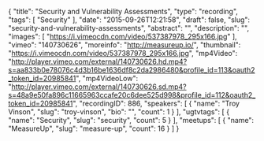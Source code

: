 {
  "title": "Security and Vulnerability Assessments",
  "type": "recording",
  "tags": [
    "Security"
  ],
  "date": "2015-09-26T12:21:58",
  "draft": false,
  "slug": "security-and-vulnerability-assessments",
  "abstract": "",
  "description": "",
  "images": [
    "https://i.vimeocdn.com/video/537387978_295x166.jpg"
  ],
  "vimeo": "140730626",
  "moreinfo": "http://measureup.io/",
  "thumbnail": "https://i.vimeocdn.com/video/537387978_295x166.jpg",
  "mp4Video": "http://player.vimeo.com/external/140730626.hd.mp4?s=aa833b0e78076c4d3b16be1636df8c2da2986480&profile_id=113&oauth2_token_id=20985841",
  "mp4VideoLow": "http://player.vimeo.com/external/140730626.sd.mp4?s=48a9e50fa896c11665963ccafe20c6dee525d998&profile_id=112&oauth2_token_id=20985841",
  "recordingID": 886,
  "speakers": [
    {
      "name": "Troy Vinson",
      "slug": "troy-vinson",
      "bio": "",
      "count": 1
    }
  ],
  "ugtvtags": [
    {
      "name": "Security",
      "slug": "security",
      "count": 5
    }
  ],
  "meetups": [
    {
      "name": "MeasureUp",
      "slug": "measure-up",
      "count": 16
    }
  ]
}